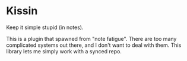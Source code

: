 # Kissin

Keep it simple stupid (in notes).

This is a plugin that spawned from "note fatigue". There are too many
complicated systems out there, and I don't want to deal with them. This
library lets me simply work with a synced repo.
